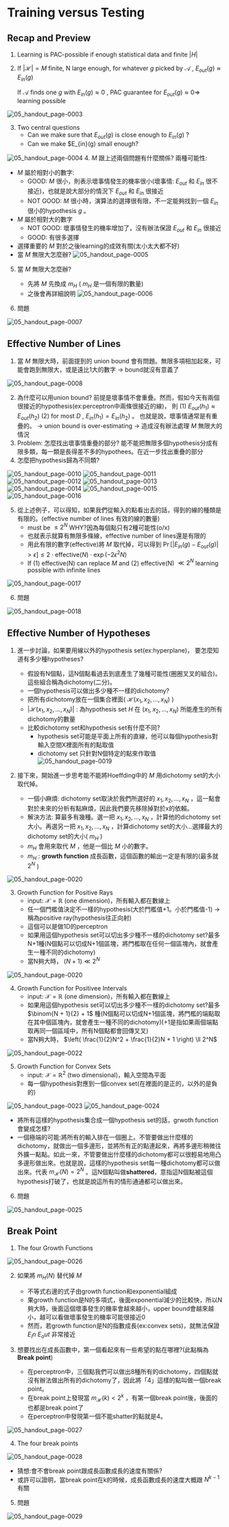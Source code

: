 # Training versus Testing
## Recap and Preview
1. Learning is PAC-possible if enough statistical data and finite $|H|$
2. If $|\mathcal{H}| = M$  finite, N large enough, for whatever $g$ picked by  $\mathcal{A}$ , $E_{out}(g) \approx E_{in}(g)$

   If $\mathcal{A}$ finds one $g$ with $E_{in}(g) \approx 0$ , PAC guarantee for $E_{out}(g) \approx 0 \Rightarrow$ learning possible

![05_handout_page-0003](https://github.com/FionaYuY/Machine-Learning-Foundations-I/assets/151610467/95807b8d-526e-411a-9d8f-2846d0599a03)

3. Two central questions
   - Can we make sure that $E_{out}(g)$ is close enough to $E_{in}(g)$ ?
   - Can we make  $E_{in}(g) small enough?

![05_handout_page-0004](https://github.com/FionaYuY/Machine-Learning-Foundations-I/assets/151610467/a4f42214-0259-41e3-b432-36440789d5c2)
4. $M$ 跟上述兩個問題有什麼關係? 兩種可能性: 
   - $M$ 屬於相對小的數字:
     + GOOD: $M$ 很小，則表示壞事情發生的機率很小(壞事情: $E_{out}$ 和 $E_{in}$ 很不接近)，也就是說大部分的情況下 $E_{out}$ 和 $E_{in}$ 很接近
     + NOT GOOD: $M$ 很小時，演算法的選擇很有限，不一定能夠找到一個 $E_{in}$ 很小的hypothesis $g$ 。
   - $M$ 屬於相對大的數字
     + NOT GOOD: 壞事情發生的機率增加了，沒有辦法保證 $E_{out}$ 和 $E_{in}$ 很接近
     + GOOD: 有很多選擇
   - 選擇重要的 $M$ 對於之後learning的成效有關(太小太大都不好)
   - 當 $M$ 無限大怎麼辦?
![05_handout_page-0005](https://github.com/FionaYuY/Machine-Learning-Foundations-I/assets/151610467/92d90c85-fb5e-4b50-8fa6-4c57e56512d8)

5. 當 $M$ 無限大怎麼辦?
   - 先將  $M$ 先換成 $m_H$ ( $m_H$ 是一個有限的數量)
   - 之後會再詳細說明
![05_handout_page-0006](https://github.com/FionaYuY/Machine-Learning-Foundations-I/assets/151610467/5e8fdc6a-5f2c-4bcf-bf9d-c1cf67f437fb)

6. 問題

![05_handout_page-0007](https://github.com/FionaYuY/Machine-Learning-Foundations-I/assets/151610467/285f0716-b819-4fb1-90e7-3a8ac89ea361)

## Effective Number of Lines
1. 當 $M$ 無限大時，前面提到的 union bound 會有問題。無限多項相加起來，可能會跑到無限大，或是遠比1大的數字 -> bound就沒有意義了

![05_handout_page-0008](https://github.com/FionaYuY/Machine-Learning-Foundations-I/assets/151610467/873259c5-1a64-4a6c-8a14-3afcf5b6bd68)

2. 為什麼可以用union bound? 前提是壞事情不會重疊。然而，假如今天有兩個很接近的hypothesis(ex:perceptron中兩條很接近的線)， 則 (1) $E_{out}(h_1) \approx E_{out}(h_2)$ (2) for most  $D$ , $E_{in}(h_1) = E_{in}(h_2)$ 。
   也就是說，壞事情通常是有重疊的。 -> union bound is over-estimating -> 造成沒有辦法處理 $M$ 無限大的情況
3. Problem: 怎麼找出壞事情重疊的部分? 能不能把無限多個hypothesis分成有限多類，每一類是長得差不多的hypothees。在近一步找出重疊的部分
4. 怎麼把hypothesis歸為不同類?

![05_handout_page-0010](https://github.com/FionaYuY/Machine-Learning-Foundations-I/assets/151610467/949bc98d-82d9-4fdc-b3b8-55efbb9bff31)
![05_handout_page-0011](https://github.com/FionaYuY/Machine-Learning-Foundations-I/assets/151610467/50ab777f-1dc7-44e3-af0c-a9929f513909)
![05_handout_page-0012](https://github.com/FionaYuY/Machine-Learning-Foundations-I/assets/151610467/255a8b80-26b0-4684-a2f9-6fe5de8ae415)
![05_handout_page-0013](https://github.com/FionaYuY/Machine-Learning-Foundations-I/assets/151610467/c15b895d-3083-49bd-a249-3a0bd6e5c9b3)
![05_handout_page-0014](https://github.com/FionaYuY/Machine-Learning-Foundations-I/assets/151610467/d560bcc0-2ccb-46b7-8e31-a1d96a41a985)
![05_handout_page-0015](https://github.com/FionaYuY/Machine-Learning-Foundations-I/assets/151610467/1fef8054-db32-4241-8502-6ea134ff2880)
![05_handout_page-0016](https://github.com/FionaYuY/Machine-Learning-Foundations-I/assets/151610467/728885be-5d13-45c2-99b3-32d6e40bb745)

5. 從上述例子，可以得知，如果我們從輸入的點看出去的話，得到的線的種類是有限的。(effective number of lines 有效的線的數量)
   - must be $\leq 2^N$ WHY?因為每個點只有2種可能性(o/x)
   - 也就表示就算有無限多條線，effective number of lines還是有限的
   - 用此有限的數字(effective)將 $M$ 取代掉，可以得到 $\Pr[|E_{in}(g) - E_{out}(g)| > \epsilon] \leq 2 \cdot \text{effective}(N) \cdot \exp(-2\epsilon^2 N)$
   - If (1) effective(N) can replace $M$ and (2) effective(N) $\ll 2^N$ learning possible with infinite lines

![05_handout_page-0017](https://github.com/FionaYuY/Machine-Learning-Foundations-I/assets/151610467/e7c38ed5-a41f-4cc0-ae7b-cfca73bc38e3)

6. 問題

![05_handout_page-0018](https://github.com/FionaYuY/Machine-Learning-Foundations-I/assets/151610467/e5dbbe57-050a-46bb-8852-80b7f15eb9da)

## Effective Number of Hypotheses
1. 進一步討論，如果要用線以外的hypothesis set(ex:hyperplane)， 要怎麼知道有多少種hypotheses?
   - 假設有N個點，這N個點看過去到底產生了幾種可能性(圈圈叉叉的組合)。這些組合稱為dichotomy(二分)。
   - 一個hypothesis可以做出多少種不一樣的dichotomy?
   - 把所有dichotomy放在一個集合裡面( $\mathcal{H}(x_1, x_2, \ldots, x_N)$ )
   - $\left| \mathcal{H}(x_1, x_2, \ldots, x_N) \right|$ : 為hypothesis set $H$ 在 $(x_1, x_2, \ldots, x_N)$ 所能產生的所有dichotomy的數量
   - 比較dichotomy set和hypothesis set有什麼不同?
     + hypothesis set可能是平面上所有的直線，他可以每個hypothesis對輸入空間X裡面所有的點取值
     + dichotomy set 只針對N個特定的點來作取值
![05_handout_page-0019](https://github.com/FionaYuY/Machine-Learning-Foundations-I/assets/151610467/ac94c3ec-2768-4e34-8923-690b98c3c8c4)

2. 接下來，開始進一步思考能不能將Hoeffding中的 $M$ 用dichotomy set的大小取代掉。
   - 一個小麻煩: dichotomy set取決於我們所選好的 $x_1, x_2, \ldots, x_N$ ，這一點會對於未來的分析有點麻煩，因此我們要先移除掉對於x的依賴。
   - 解決方法: 算最多有幾種。選一把 $x_1, x_2, \ldots, x_N$ ，計算他的dichotomy set大小。再選另一把 $x_1, x_2, \ldots, x_N$ ，計算dichotomy set的大小...選擇最大的dichotomy set的大小( $m_H$ )
   - $m_H$ 會用來取代 $M$ ，他是一個比 $M$ 小的數字。
   - $m_H$ : **growth function** 成長函數，這個函數的輸出一定是有限的(最多就 $2^N$ )

![05_handout_page-0020](https://github.com/FionaYuY/Machine-Learning-Foundations-I/assets/151610467/5d192eff-bad2-4aa3-a19f-1fff404fe9b7)

3. Growth Function for Positive Rays
   - input: $\mathcal{X} = \mathbb{R}$ (one dimension)，所有輸入都在數線上
   - 任一個門檻值決定不一樣的hypothesis(大於門檻值+1。小於門檻值-1) -> 稱為positive ray(hypothesis往正向射)
   - 這個可以是做1D的perceptron
   - 如果用這個hypothesis set可以切出多少種不一樣的dichotomy set?最多N+1種(N個點可以切成N+1個區塊，將門檻取在任何一個區塊內，就會產生一種不同的dichotomy)
   - 當N夠大時， $(N + 1) \ll 2^N$
     
![05_handout_page-0020](https://github.com/FionaYuY/Machine-Learning-Foundations-I/assets/151610467/6e995944-83e0-47ec-a47c-c31382aa31ee)

4. Growth Function for Positivee Intervals
   - input: $\mathcal{X} = \mathbb{R}$ (one dimension)，所有輸入都在數線上
   - 如果用這個hypothesis set可以切出多少種不一樣的dichotomy set?最多 $\binom{N + 1}{2} + 1$ 種(N個點可以切成N+1個區塊，將門檻的端點取在其中個區塊內，就會產生一種不同的dichotomy)(+1是指如果兩個端點取再同一個區域中，所有N個點都會回傳叉叉)
   - 當N夠大時， $\left( \frac{1}{2}N^2 + \frac{1}{2}N + 1 \right) \ll 2^N$

![05_handout_page-0022](https://github.com/FionaYuY/Machine-Learning-Foundations-I/assets/151610467/eaede341-5c0b-451a-bfb6-0022af8e6538)

5. Growth Function for Convex Sets
   - input: $\mathcal{X} = \mathbb{R}^2$ (two dimensional)，輸入空間為平面
   - 每一個hypothesis對應到一個convex set(在裡面的是正的，以外的是負的)

![05_handout_page-0023](https://github.com/FionaYuY/Machine-Learning-Foundations-I/assets/151610467/ce8d2422-3f35-41ba-9ffd-7c91db9bcfba)
![05_handout_page-0024](https://github.com/FionaYuY/Machine-Learning-Foundations-I/assets/151610467/9fa3c267-7c8e-466c-9bfc-995a299fec63)

   - 將所有這樣的hypothesis集合成一個hypothesis set的話，grwoth function 會變成怎樣?
   - 一個極端的可能:將所有的輸入排在一個圈上。不管要做出什麼樣的dichotomy，就做出一個多邊形，並將所有正的點連起來，再將多邊形稍微往外擴一點點。如此一來，不管要做出什麼樣的dichotomy都可以很輕易地用凸多邊形做出來。也就是說，這樣的hypothesis set每一種dichotomy都可以做出來。代表 $m_{\mathcal{H}}(N) = 2^N$ 。這N個點叫做**shattered**，意指這N個點被這個hypothesis打破了，也就是說這所有的情形通通都可以做出來。

6. 問題

![05_handout_page-0025](https://github.com/FionaYuY/Machine-Learning-Foundations-I/assets/151610467/38b0dc55-7a93-41a1-a296-b2919cbca163)

## Break Point
1. The four Growth Functions

![05_handout_page-0026](https://github.com/FionaYuY/Machine-Learning-Foundations-I/assets/151610467/6b936b5a-3b8c-4a88-8a35-6089ad9e7c7f)

2. 如果將 $m_H(N)$ 替代掉 $M$
   - 不等式右邊的式子由growth function和exponential組成
   - 果growth function是N的多項式，後面exponential減少的比較快，所以N夠大時，後面這個壞事發生的機率會越來越小，upper bound會越來越小，越可以看做壞事發生的機率可能很接近0
   - 然而，若growth function是N的指數成長(ex:convex sets)，就無法保證 $E_in$ $E_out$ 非常接近

3. 想要找出在成長函數中，第一個看起來有一些希望的點在哪裡?(此點稱為**Break point**)
   - 在perceptron中，三個點我們可以做出8種所有的dichotomy，四個點就沒有辦法做出所有的dichotomy了，因此將「4」這樣的點叫做一個break point。
   - 在break point上發現當 $m_{\mathcal{H}}(k) < 2^k$ ，有第一個break point後，後面的也都是break point了
   - 在perceptron中發現第一個不能shatter的點就是4。

![05_handout_page-0027](https://github.com/FionaYuY/Machine-Learning-Foundations-I/assets/151610467/9aa7d28a-0c45-4f42-86e9-0753fbee297f)

4. The four break points

![05_handout_page-0028](https://github.com/FionaYuY/Machine-Learning-Foundations-I/assets/151610467/079c3d83-b13c-4efd-805e-915e97963a00)
   
   - 猜想:會不會break point跟成長函數成長的速度有關係?
   - 或許可以證明，當break point在k的時候，成長函數成長的速度大概跟 $N^{k-1}$ 有關

5. 問題

![05_handout_page-0029](https://github.com/FionaYuY/Machine-Learning-Foundations-I/assets/151610467/ef34ec8f-cf98-4169-a75d-bcd52daaf146)













